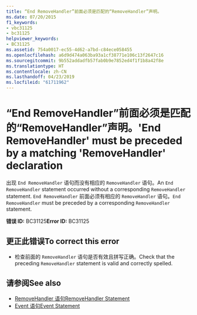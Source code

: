 ```yaml
---
title: “End RemoveHandler”前面必须是匹配的“RemoveHandler”声明。
ms.date: 07/20/2015
f1_keywords:
- vbc31125
- bc31125
helpviewer_keywords:
- BC31125
ms.assetid: 754a0017-ec55-4d62-a7bd-c84ece058455
ms.openlocfilehash: a6d9d474a063ba93a1cf38771e106c13f2647c16
ms.sourcegitcommit: 9b552addadfb57fab0b9e7852ed4f1f1b8a42f8e
ms.translationtype: HT
ms.contentlocale: zh-CN
ms.lasthandoff: 04/23/2019
ms.locfileid: "61711962"
---
```

# <a name="end-removehandler-must-be-preceded-by-a-matching-removehandler-declaration"></a><span data-ttu-id="62db8-102">“End RemoveHandler”前面必须是匹配的“RemoveHandler”声明。</span><span class="sxs-lookup"><span data-stu-id="62db8-102">'End RemoveHandler' must be preceded by a matching 'RemoveHandler' declaration</span></span>
<span data-ttu-id="62db8-103">出现 `End RemoveHandler` 语句而没有相应的 `RemoveHandler` 语句。</span><span class="sxs-lookup"><span data-stu-id="62db8-103">An `End RemoveHandler` statement occurred without a corresponding `RemoveHandler` statement.</span></span> <span data-ttu-id="62db8-104">`End RemoveHandler` 前面必须有相应的 `RemoveHandler` 语句。</span><span class="sxs-lookup"><span data-stu-id="62db8-104">`End RemoveHandler` must be preceded by a corresponding `RemoveHandler` statement.</span></span>  
  
 <span data-ttu-id="62db8-105">**错误 ID:** BC31125</span><span class="sxs-lookup"><span data-stu-id="62db8-105">**Error ID:** BC31125</span></span>  
  
## <a name="to-correct-this-error"></a><span data-ttu-id="62db8-106">更正此错误</span><span class="sxs-lookup"><span data-stu-id="62db8-106">To correct this error</span></span>  
  
- <span data-ttu-id="62db8-107">检查前面的 `RemoveHandler` 语句是否有效且拼写正确。</span><span class="sxs-lookup"><span data-stu-id="62db8-107">Check that the preceding `RemoveHandler` statement is valid and correctly spelled.</span></span>  
  
## <a name="see-also"></a><span data-ttu-id="62db8-108">请参阅</span><span class="sxs-lookup"><span data-stu-id="62db8-108">See also</span></span>

- [<span data-ttu-id="62db8-109">RemoveHandler 语句</span><span class="sxs-lookup"><span data-stu-id="62db8-109">RemoveHandler Statement</span></span>](../../visual-basic/language-reference/statements/removehandler-statement.md)
- [<span data-ttu-id="62db8-110">Event 语句</span><span class="sxs-lookup"><span data-stu-id="62db8-110">Event Statement</span></span>](../../visual-basic/language-reference/statements/event-statement.md)
